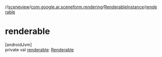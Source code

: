//[sceneview](../../../index.md)/[com.google.ar.sceneform.rendering](../index.md)/[RenderableInstance](index.md)/[renderable](renderable.md)

# renderable

[androidJvm]\
private val [renderable](renderable.md): [Renderable](../-renderable/index.md)
